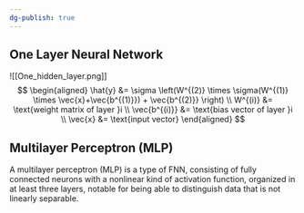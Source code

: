 ```yaml
---
dg-publish: true
---
```

## One Layer Neural Network

![[One_hidden_layer.png]]
$$
\begin{aligned}
\hat{y} &= \sigma \left(W^{(2)} \times \sigma(W^{(1)} \times \vec{x}+\vec{b^{(1)}}) + \vec{b^{(2)}} \right) \\
W^{(i)} &= \text{weight matrix of layer }i \\
\vec{b^{(i)}} &= \text{bias vector of layer }i \\
\vec{x} &= \text{input vector} 
\end{aligned}
$$
## Multilayer Perceptron (MLP)

A multilayer perceptron (MLP) is a type of FNN, consisting of fully connected neurons with a nonlinear kind of activation function, organized in at least three layers, notable for being able to distinguish data that is not linearly separable.